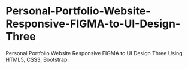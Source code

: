 # Personal-Portfolio-Website-Responsive-FIGMA-to-UI-Design-Three
Personal Portfolio Website Responsive FIGMA to UI Design Three Using HTML5, CSS3, Bootstrap.
